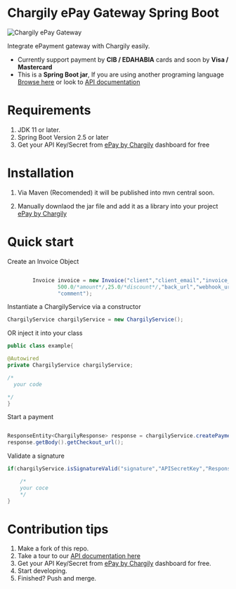 
# Chargily ePay Gateway Spring Boot


![Chargily ePay Gateway](https://raw.githubusercontent.com/Chargily/epay-gateway-php/main/assets/banner-1544x500.png "Chargily ePay Gateway")


Integrate ePayment gateway with Chargily easily.
- Currently support payment by **CIB / EDAHABIA** cards and soon by **Visa / Mastercard**
- This is a **Spring Boot jar**, If you are using another programing language [Browse here](https://github.com/Chargily/) or look to [API documentation](https://github.com/Chargily/epay-gateway-php/blob/master/README_API.md)


# Requirements
1. JDK 11 or later.
3. Spring Boot Version 2.5 or later
4. Get your API Key/Secret from [ePay by Chargily](https://epay.chargily.com.dz) dashboard for free

# Installation
1. Via Maven (Recomended) 
it will be published into mvn central soon.

2. Manually 
downlaod the jar file and add it as a library into your project
[ePay by Chargily](https://drive.google.com/file/d/1q7oGl1JonunyD7dr6VHWO79KrKn8otPs/view?usp=sharing)


# Quick start
Create an Invoice Object
```java

        Invoice invoice = new Invoice("client","client_email","invoice_number",
                500.0/*amount*/,25.0/*discount*/,"back_url","webhook_url", PaymentMode/*enum EDAHABIA,CIB*/,
                "comment");

```
Instantiate a ChargilyService via a constructor 
```java
ChargilyService chargilyService = new ChargilyService();
```
OR inject it into your class 
```java
public class example{

@Autowired
private ChargilyService chargilyService;

/*
  your code

*/
}
```
Start a payment
```java

ResponseEntity<ChargilyResponse> response = chargilyService.createPayment(invoiceObj,"APIKEY");
response.getBody().getCheckout_url();
```
Validate a signature
```java
if(chargilyService.isSignatureValid("signature","APISecretKey","ResponseData")){

    /*
    your coce 
    */
}
```


# Contribution tips
1. Make a fork of this repo.
2. Take a tour to our [API documentation here](http://dev.codingdz.com/python-chargily-epay/)
3. Get your API Key/Secret from [ePay by Chargily](https://epay.chargily.com) dashboard for free.
4. Start developing.
5. Finished? Push and merge.

